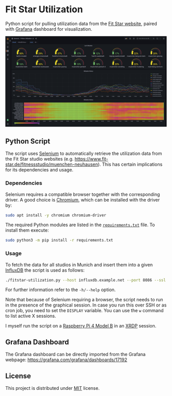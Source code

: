 # Fit Star Utilization

Python script for pulling utilization data from the
[Fit Star website](https://www.fit-star.de), paired with
[Grafana](https://grafana.com/)
dashboard for visualization.

![Fit Star Utilization Dashboard](dashboard.png)

## Python Script
The script uses [Selenium](https://www.selenium.dev/)
to automatically retrieve the utilization data from the Fit Star studio
websites (e.g. https://www.fit-star.de/fitnessstudio/muenchen-neuhausen).
This has certain implications for its dependencies and usage.

### Dependencies
Selenium requires a compatible browser together with the corresponding driver.
A good choice is [Chromium](https://www.chromium.org),
which can be installed with the driver by:
```bash
sudo apt install -y chromium chromium-driver
```
The required Python modules are listed in the
[`requirements.txt`](requirements.txt)
file. To install them execute:
```bash
sudo python3 -m pip install -r requirements.txt
```

### Usage
To fetch the data for all studios in Munich and insert them into a given
[InfluxDB](https://www.influxdata.com/) the script is used as follows:
```bash
./fitstar-utilization.py --host influxdb.example.net --port 8086 --ssl --verify-ssl --username admin --password supersecretpassword --filter muenchen
```
For further information refer to the `-h/--help` option.

Note that because of Selenium requiring a browser, the script needs to run in
the presence of the graphical session. In case you run this over SSH or as
cron job, you need to set the `DISPLAY` variable. You can use the `w` command
to list active X sessions.

I myself run the script on a
[Raspberry Pi 4 Model B](https://www.raspberrypi.com/products/raspberry-pi-4-model-b/)
in an [XRDP](http://xrdp.org/) session.

## Grafana Dashboard
The Grafana dashboard can be directly imported from the Grafana webpage:
https://grafana.com/grafana/dashboards/17192

## License
This project is distributed under [MIT](LICENSE) license.
